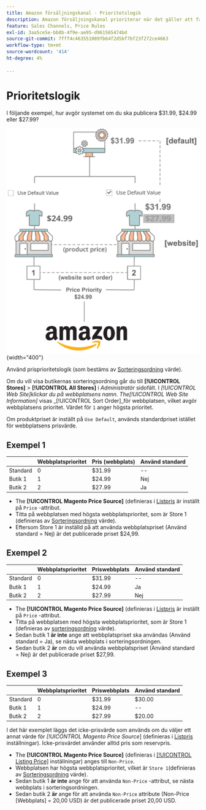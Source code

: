 ```yaml
---
title: Amazon försäljningskanal - Prioritetslogik
description: Amazon försäljningskanal prioriterar när det gäller att fastställa det publicerade priset för en Amazon-lista.
feature: Sales Channels, Price Rules
exl-id: 3aa5ce5e-bb8b-4f9e-ae95-d961565474bd
source-git-commit: 7fff4c463551089fb64f2d5bf7bf23f272ce4663
workflow-type: tm+mt
source-wordcount: '414'
ht-degree: 4%

---
```


# Prioritetslogik

I följande exempel, hur avgör systemet om du ska publicera $31.99, $24.99 eller $27.99?

![Handelspris](assets/amazon-price-scope.png){width="400"}

Använd prisprioritetslogik (som bestäms av [Sorteringsordning](https://experienceleague.adobe.com/docs/commerce-admin/stores-sales/site-store/store-views.html) värde).

Om du vill visa butikernas sorteringsordning går du till **[!UICONTROL Stores]** > **[!UICONTROL All Stores]** i _Administratör_ sidofält. I _[!UICONTROL Web Site]_klickar du på webbplatsens namn. The_[!UICONTROL Web Site Information]_ visas _[!UICONTROL Sort Order]_för webbplatsen, vilket avgör webbplatsens prioritet. Värdet för `1` anger högsta prioritet.

Om produktpriset är inställt på `Use Default`, används standardpriset istället för webbplatsens prisvärde.

## Exempel 1

|         | Webbplatsprioritet | Pris (webbplats) | Använd standard |
|---------|------------------|-----------------|-------------|
| Standard | 0 | $31.99 | -- |
| Butik 1 | 1 | $24.99 | Nej |
| Butik 2 | 2 | $27.99 | Ja |

- The **[!UICONTROL Magento Price Source]** (definieras i [Listpris](./listing-price.md) är inställt på `Price` -attribut.
- Titta på webbplatsen med högsta webbplatsprioritet, som är Store 1 (definieras av [Sorteringsordning](https://experienceleague.adobe.com/docs/commerce-admin/stores-sales/site-store/store-views.html) värde).
- Eftersom Store 1 är inställd på att använda webbplatspriset (Använd standard = Nej) är det publicerade priset $24,99.

## Exempel 2

|         | Webbplatsprioritet | Priswebbplats | Använd standard |
|---------|------------------|---------------|-------------|
| Standard | 0 | $31.99 | -- |
| Butik 1 | 1 | $24.99 | Ja |
| Butik 2 | 2 | $27.99 | Nej |

- The **[!UICONTROL Magento Price Source]** (definieras i [Listpris](./listing-price.md) är inställt på `Price` -attribut.
- Titta på webbplatsen med högsta webbplatsprioritet, som är Store 1 (definieras av [sorteringsordning](https://experienceleague.adobe.com/docs/commerce-admin/stores-sales/site-store/store-views.html) värde).
- Sedan butik 1 **är inte** ange att webbplatspriset ska användas (Använd standard = Ja), se nästa webbplats i sorteringsordningen.
- Sedan butik 2 **är** om du vill använda webbplatspriset (Använd standard = Nej) är det publicerade priset $27,99.

## Exempel 3

|         | Webbplatsprioritet | Priswebbplats | Använd standard |
|---------|------------------|---------------|-------------|
| Standard | 0 | $31.99 | $30.00 |
| Butik 1 | 1 | $24.99 | -- |
| Butik 2 | 2 | $27.99 | $20.00 |

I det här exemplet läggs det icke-prisvärde som används om du väljer ett annat värde för _[!UICONTROL Magento Price Source_] (definieras i [Listpris](./listing-price.md) inställningar). Icke-prisvärdet använder alltid pris som reservpris.

- The **[!UICONTROL Magento Price Source]** (definieras i [[!UICONTROL Listing Price]](./listing-price.md) inställningar) anges till `Non-Price`.
- Webbplatsen har högsta webbplatsprioritet, vilket är `Store 1`(definieras av [Sorteringsordning](https://experienceleague.adobe.com/docs/commerce-admin/stores-sales/site-store/store-views.html) värde).
- Sedan butik 1 **är inte** ange för att använda `Non-Price` -attribut, se nästa webbplats i sorteringsordningen.
- Sedan butik 2 **är** ange för att använda `Non-Price` attribute (Non-Price [Webbplats] = 20,00 USD) är det publicerade priset 20,00 USD.
